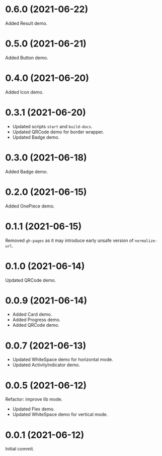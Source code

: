 # 0.6.0 (2021-06-22)

Added Result demo.

# 0.5.0 (2021-06-21)

Added Button demo.

# 0.4.0 (2021-06-20)

Added Icon demo.

# 0.3.1 (2021-06-20)

- Updated scripts `start` and `build-docs`.
- Updated QRCode demo for border wrapper.
- Updated Badge demo.

# 0.3.0 (2021-06-18)

Added Badge demo.

# 0.2.0 (2021-06-15)

Added OnePiece demo.

# 0.1.1 (2021-06-15)

Removed `gh-pages` as it may introduce early unsafe version of `normalize-url`.

# 0.1.0 (2021-06-14)

Updated QRCode demo.

# 0.0.9 (2021-06-14)

- Added Card demo.
- Added Progress demo.
- Added QRCode demo.

# 0.0.7 (2021-06-13)

- Updated WhiteSpace demo for horizontal mode.
- Updated ActivityIndicator demo.

# 0.0.5 (2021-06-12)

Refactor: improve lib mode.

- Updated Flex demo.
- Updated WhiteSpace demo for vertical mode.

# 0.0.1 (2021-06-12)

Initial commit.
